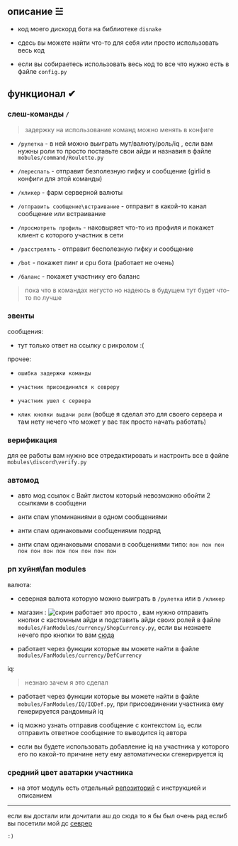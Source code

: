 ## описание ☱︎

- код моего дискорд бота на библиотеке `disnake`

- сдесь вы можете найти что-то для себя или просто использовать весь код

- если вы собираетесь использовать весь код то все что нужно есть в файле `config.py`

## функционал ✔︎

### слеш-команды `/`

> задержку на использование команд можно менять в конфиге

- `/рулетка` - в ней можно выиграть мут/валюту/роль/iq , если вам нужны роли то просто поставьте свои айди и назнавия в файле `mobules/command/Roulette.py`

- `/переспать` - отправит безполезную гифку и сообщение (girlid в конфиги для этой команды)

- `/кликер` - фарм серверной валюты

- `/отправить сообщение\встраивание` - отправит в какой-то канал сообщение или встраивание

- `/просмотреть профиль` - наковыряет что-то из профиля и покажет клиент с которого участник в сети

- `/расстрелять` - отправит бесполезную гифку и сообщение

- `/bot` - покажет пинг и cpu бота (работает не очень)

- `/баланс` - покажет участнику его баланс

> пока что в командах негусто но надеюсь в будущем тут будет что-то по лучше

### эвенты

сообщения:

- тут только ответ на ссылку с рикролом :(

прочее:

- `ошибка задержки команды`

- `участник присоединился к севреру`

- `участник ушел с сервера`

- `клик кнопки выдачи роли` (вобще я сделал это для своего сервера и там нету нечего что может у вас так просто начать работать)

### верификация

для ее работы вам нужно все отредактировать и настроить все в файле `mobules\discord\verify.py`

### автомод

- авто мод ссылок с Вайт листом который невозможно обойти 2 ссылками в сообщени 

- анти спам упоминаниями в одном сообщениями

- анти спам одинаковыми сообщениями подряд

- анти спам одинаковыми словами в сообщениями типо: `пон пон пон пон пон пон пон пон пон пон пон`

### рп хуйня\fan modules

валюта:

- северная валюта которую можно выиграть в `/рулетка` или в `/кликер` 

- магазин : ![скрин](https://github.com/user-attachments/assets/11f09abc-9766-4822-9239-5c074067936c) работает это просто , вам нужно отправить кнопки с кастомным айди и подставить айди своих ролей в файле `modules/FanModules/currency/ShopCurrency.py`, если вы незнаете нечего про кнопки то вам [сюда](https://guide.disnake.dev/interactions/buttons)

- работает через функции которые вы можете найти в файле `modules/FanModules/currency/DefCurrency`

iq:

> незнаю зачем я это сделал

- работает через функции которые вы можете найти в файле `mobules/FanModules/IQ/IQDef.py`, при присоединении участника ему генерируется рандомный iq

- iq можно узнать отправив сообщение с контекстом `iq`, если отправить ответное сообщение то выводится iq автора

- если вы будете использовать добавление iq на участника у которого его по какой-то причине нету ему автоматически сгенерируется iq

### средний цвет аватарки участника

- на этот модуль есть отдельный [репозиторий](https://github.com/TWOCHEG/discord-color-avatar) с инструкцией и описанием

--------------------------------------------


если вы достали или дочитали аш до сюда то я бы был очень рад еслиб вы посетили мой дс [севрер](https://discord.gg/KbdqrhV3GH)

`:)`